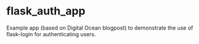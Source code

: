 # flask_auth_app

Example app (based on Digital Ocean blogpost) to demonstrate the use of flask-login for authenticating users.